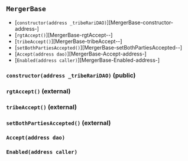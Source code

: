 ## <span id="MergerBase"></span> `MergerBase`



- [`constructor(address _tribeRariDAO)`][MergerBase-constructor-address-]
- [`rgtAccept()`][MergerBase-rgtAccept--]
- [`tribeAccept()`][MergerBase-tribeAccept--]
- [`setBothPartiesAccepted()`][MergerBase-setBothPartiesAccepted--]
- [`Accept(address dao)`][MergerBase-Accept-address-]
- [`Enabled(address caller)`][MergerBase-Enabled-address-]
### <span id="MergerBase-constructor-address-"></span> `constructor(address _tribeRariDAO)` (public)



### <span id="MergerBase-rgtAccept--"></span> `rgtAccept()` (external)



### <span id="MergerBase-tribeAccept--"></span> `tribeAccept()` (external)



### <span id="MergerBase-setBothPartiesAccepted--"></span> `setBothPartiesAccepted()` (external)



### <span id="MergerBase-Accept-address-"></span> `Accept(address dao)`



### <span id="MergerBase-Enabled-address-"></span> `Enabled(address caller)`



